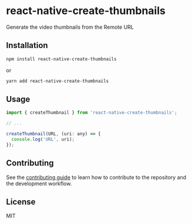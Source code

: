 # react-native-create-thumbnails

Generate the video thumbnails from the Remote URL

## Installation

```sh
npm install react-native-create-thumbnails
```

or

```sh
yarn add react-native-create-thumbnails
```

## Usage

```js
import { createThumbnail } from 'react-native-create-thumbnails';

// ...

createThumbnail(URL, (uri: any) => {
  console.log('URL', uri);
});
```

## Contributing

See the [contributing guide](CONTRIBUTING.md) to learn how to contribute to the repository and the development workflow.

## License

MIT
